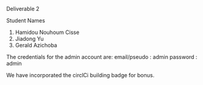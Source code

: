Deliverable 2

Student Names
1) Hamidou Nouhoum Cisse
2) Jiadong Yu
3) Gerald Azichoba

The credentials for the admin account are:
 email/pseudo : admin
 password : admin

We have incorporated the circlCi building badge for bonus.
